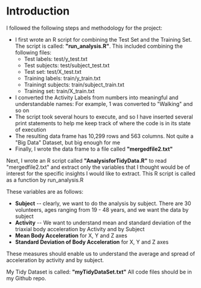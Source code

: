 Introduction
========================================================

I followed the following steps and methodology for the project:
* I first wrote an R script for combining the Test Set and the Training Set.  The script is called:  **"run_analysis.R"**.  This included combining the following files:
  * Test labels:  test/y_test.txt
  * Test subjects:  test/subject_test.txt
  * Test set:  test/X_test.txt
  * Training labels:  train/y_train.txt
  * Trainingt subjects:  train/subject_train.txt
  * Training set:  train/X_train.txt
* I converted the Activity Labels from numbers into meaningful and understandable names:  For example, 1 was converted to "Walking" and so on
* The script took several hours to execute, and so I have inserted several print statements to help me keep track of where the code is in its state of execution
* The resulting data frame has 10,299 rows and 563 columns.  Not quite a "Big Data" Dataset, but big enough for me
* Finally, I wrote the data frame to a file called **"mergedfile2.txt"**

Next, I wrote an R script called **"AnalysisforTidyData.R"** to read "mergedfile2.txt" and extract only the variables that I thought would be of interest for the specific insights I would like to extract.  This R script is called as a function by run_analysis.R

These variables are as follows:

* **Subject** -- clearly, we want to do the analysis by subject.  There are 30 volunteers, ages ranging from 19 - 48 years, and we want the data by subject
* **Activity** -- We want to understand mean and standard deviation of the triaxial body acceleration by Activity and by Subject
* **Mean Body Acceleration** for X, Y and Z axes
* **Standard Deviation of Body Acceleration** for X, Y and Z axes

These measures should enable us to understand the average and spread of acceleration by activity and by subject.

My Tidy Dataset is called:  **"myTidyDataSet.txt"**  All code files should be in my Github repo.

